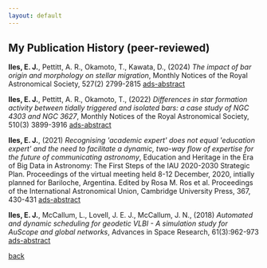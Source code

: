 ```yaml
---
layout: default
---
```


## My Publication History (peer-reviewed)

**Iles, E. J.**, Pettitt, A. R., Okamoto, T., Kawata, D., (2024) *The impact of bar origin and morphology on stellar migration*, Monthly Notices of the Royal Astronomical Society, 527(2) 2799-2815
<a href="https://ui.adsabs.harvard.edu/abs/2024MNRAS.527.2799I/abstract">ads-abstract</a>

**Iles, E. J.**, Pettitt, A. R., Okamoto, T., (2022) *Differences in star formation activity between tidally triggered and isolated bars: a case study of NGC 4303 and NGC 3627*, Monthly Notices of the Royal Astronomical Society, 510(3) 3899-3916
<a href="https://ui.adsabs.harvard.edu/abs/2022MNRAS.510.3899I/abstract">ads-abstract</a>

**Iles, E. J.**, (2021) *Recognising 'academic expert' does not equal 'education expert' and the need to facilitate a dynamic, two-way flow of expertise for the future of communicating astronomy*, Education and Heritage in the Era of Big Data in Astronomy: The First Steps of the IAU 2020-2030 Strategic Plan. Proceedings of the virtual meeting held 8-12 December, 2020, intially planned for Bariloche, Argentina. Edited by Rosa M. Ros et al. Proceedings of the International Astronomical Union, Cambridge University Press, 367, 430-431
<a href="https://ui.adsabs.harvard.edu/abs/2021IAUS..367..430I/abstract">ads-abstract</a>

**Iles, E. J.**, McCallum, L., Lovell, J. E. J., McCallum, J. N., (2018) *Automated and dynamic scheduling for geodetic VLBI - A simulation study for AuScope and global networks*, Advances in Space Research, 61(3):962-973
<a href="https://ui.adsabs.harvard.edu/abs/2018AdSpR..61..962I/abstract">ads-abstract</a>

[back](./)

